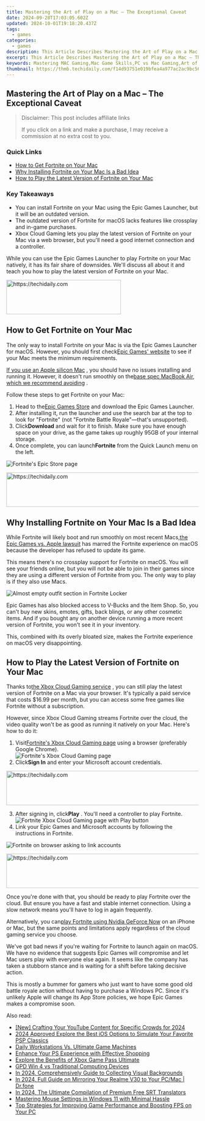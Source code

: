 ```yaml
---
title: Mastering the Art of Play on a Mac – The Exceptional Caveat
date: 2024-09-28T17:03:05.602Z
updated: 2024-10-01T19:18:20.437Z
tags:
  - games
categories:
  - games
description: This Article Describes Mastering the Art of Play on a Mac – The Exceptional Caveat
excerpt: This Article Describes Mastering the Art of Play on a Mac – The Exceptional Caveat
keywords: Mastering MAC Gaming,Mac Game Skills,PC vs Mac Gaming,Art of Mac Games,Play on Mac Expertise,Caveat in Mac Gaming,Exceptional MAC Strategy
thumbnail: https://thmb.techidaily.com/f14d93751e019bfea4a977ac2ac9bc564b77ea9b7c9b8b27159acb247e2b395b.jpg
---
```


## Mastering the Art of Play on a Mac – The Exceptional Caveat

>  Disclaimer: This post includes affiliate links
>
>  If you click on a link and make a purchase, I may receive a commission at no extra cost to you.
>

### Quick Links

* [How to Get Fortnite on Your Mac](#how-to-get-fortnite-on-your-mac)
* [Why Installing Fortnite on Your Mac Is a Bad Idea](#why-installing-fortnite-on-your-mac-is-a-bad-idea)
* [How to Play the Latest Version of Fortnite on Your Mac](#how-to-play-the-latest-version-of-fortnite-on-your-mac)

### Key Takeaways

* You can install Fortnite on your Mac using the Epic Games Launcher, but it will be an outdated version.
* The outdated version of Fortnite for macOS lacks features like crossplay and in-game purchases.
* Xbox Cloud Gaming lets you play the latest version of Fortnite on your Mac via a web browser, but you'll need a good internet connection and a controller.

 While you can use the Epic Games Launcher to play Fortnite on your Mac natively, it has its fair share of downsides. We'll discuss all about it and teach you how to play the latest version of Fortnite on your Mac.

<!-- affiliate ads begin -->
<a href="https://aligracehair.sjv.io/c/5597632/2047346/19272" target="_top" id="2047346">
  <img src="//a.impactradius-go.com/display-ad/19272-2047346" border="0" alt="https://techidaily.com" width="300" height="90"/>
</a>
<img height="0" width="0" src="https://aligracehair.sjv.io/i/5597632/2047346/19272" style="position:absolute;visibility:hidden;" border="0" />
<!-- affiliate ads end -->

## How to Get Fortnite on Your Mac

 The only way to install Fortnite on your Mac is via the Epic Games Launcher for macOS. However, you should first check[Epic Games' website](https://www.epicgames.com/help/en-US/fortnite-c5719335176219/technical-support-c5719372265755/what-are-the-system-requirements-for-fortnite-on-pc-and-mac-a5720377103003) to see if your Mac meets the minimum requirements.

[If you use an Apple silicon Mac](https://www.makeuseof.com/how-to-find-out-if-your-mac-uses-intel-or-apple-silicon/) , you should have no issues installing and running it. However, it doesn't run smoothly on the[base spec MacBook Air, which we recommend avoiding](https://www.makeuseof.com/reasons-not-to-buy-base-model-m2-macbook-air/) .

Follow these steps to get Fortnite on your Mac:

1. Head to the[Epic Games Store](https://store.epicgames.com/en-US/download) and download the Epic Games Launcher.
2. After installing it, run the launcher and use the search bar at the top to look for "Fortnite" (not "Fortnite Battle Royale"—that's unsupported).
3. Click**Download** and wait for it to finish. Make sure you have enough space on your drive, as the game takes up roughly 95GB of your internal storage.
4. Once complete, you can launch**Fortnite** from the Quick Launch menu on the left.

![Fortnite's Epic Store page](https://static1.makeuseofimages.com/wordpress/wp-content/uploads/2023/05/fortnite-s-epic-store-page.jpeg)

<!-- affiliate ads begin -->
<a href="https://ephamedtechinc.pxf.io/c/5597632/2137210/26400" target="_top" id="2137210">
  <img src="//a.impactradius-go.com/display-ad/26400-2137210" border="0" alt="https://techidaily.com" width="728" height="90"/>
</a>
<img height="0" width="0" src="https://ephamedtechinc.pxf.io/i/5597632/2137210/26400" style="position:absolute;visibility:hidden;" border="0" />
<!-- affiliate ads end -->

## Why Installing Fortnite on Your Mac Is a Bad Idea

 While Fortnite will likely boot and run smoothly on most recent Macs,[the Epic Games vs. Apple lawsuit](https://www.makeuseof.com/epic-games-apple-lawsuit-explained/) has marred the Fortnite experience on macOS because the developer has refused to update its game.

 This means there's no crossplay support for Fortnite on macOS. You will see your friends online, but you will not be able to join in their games since they are using a different version of Fortnite from you. The only way to play is if they also use Macs.

![Almost empty outfit section in Fortnite Locker](https://static1.makeuseofimages.com/wordpress/wp-content/uploads/2023/05/almost-empty-outfit-section-in-fortnite-locker.jpeg)

 Epic Games has also blocked access to V-Bucks and the Item Shop. So, you can't buy new skins, emotes, gifts, back blings, or any other cosmetic items. And if you bought any on another device running a more recent version of Fortnite, you won't see it in your inventory.

 This, combined with its overly bloated size, makes the Fortnite experience on macOS very disappointing.

## How to Play the Latest Version of Fortnite on Your Mac

 Thanks to[the Xbox Cloud Gaming service](https://www.makeuseof.com/what-is-xbox-cloud-gaming-how-does-it-work/) , you can still play the latest version of Fortnite on a Mac via your browser. It's typically a paid service that costs $16.99 per month, but you can access some free games like Fortnite without a subscription.

 However, since Xbox Cloud Gaming streams Fortnite over the cloud, the video quality won't be as good as running it natively on your Mac. Here's how to do it:

1. Visit[Fortnite's Xbox Cloud Gaming page](https://www.xbox.com/en-US/play/games/fortnite/BT5P2X999VH2) using a browser (preferably Google Chrome).  
![Fortnite's Xbox Cloud Gaming page](https://static1.makeuseofimages.com/wordpress/wp-content/uploads/2024/01/screenshot-2024-01-22-at-1-32-25-pm.png)
2. Click**Sign In** and enter your Microsoft account credentials.

<!-- affiliate ads begin -->
<a href="https://appsumo.8odi.net/c/5597632/2105860/7443" target="_top" id="2105860">
  <img src="//a.impactradius-go.com/display-ad/7443-2105860" border="0" alt="https://techidaily.com" width="728" height="90"/>
</a>
<img height="0" width="0" src="https://appsumo.8odi.net/i/5597632/2105860/7443" style="position:absolute;visibility:hidden;" border="0" />
<!-- affiliate ads end -->

3. After signing in, click**Play** ​​​​​​. You'll need a controller to play Fortnite.  
![Fortnite Xbox Cloud Gaming page with Play button](https://static1.makeuseofimages.com/wordpress/wp-content/uploads/2024/01/screenshot-2024-01-22-at-1-35-35-pm.png)
4. Link your Epic Games and Microsoft accounts by following the instructions in Fortnite.  

![Fortnite on browser asking to link accounts](https://static1.makeuseofimages.com/wordpress/wp-content/uploads/2024/01/screenshot-2024-01-22-at-1-39-07-pm.png)

<!-- affiliate ads begin -->
<a href="https://appsumo.8odi.net/c/5597632/2105859/7443" target="_top" id="2105859">
  <img src="//a.impactradius-go.com/display-ad/7443-2105859" border="0" alt="https://techidaily.com" width="728" height="90"/>
</a>
<img height="0" width="0" src="https://appsumo.8odi.net/i/5597632/2105859/7443" style="position:absolute;visibility:hidden;" border="0" />
<!-- affiliate ads end -->

 Once you're done with that, you should be ready to play Fortnite over the cloud. But ensure you have a fast and stable internet connection. Using a slow network means you'll have to log in again frequently.

 Alternatively, you can[play Fortnite using Nvidia GeForce Now](https://www.makeuseof.com/how-to-play-fortnite-on-iphone/) on an iPhone or Mac, but the same points and limitations apply regardless of the cloud gaming service you choose.

 We've got bad news if you're waiting for Fortnite to launch again on macOS. We have no evidence that suggests Epic Games will compromise and let Mac users play with everyone else again. It seems like the company has taken a stubborn stance and is waiting for a shift before taking decisive action.

 This is mostly a bummer for gamers who just want to have some good old battle royale action without having to purchase a Windows PC. Since it's unlikely Apple will change its App Store policies, we hope Epic Games makes a compromise soon.

<ins class="adsbygoogle"
     style="display:block"
     data-ad-format="autorelaxed"
     data-ad-client="ca-pub-7571918770474297"
     data-ad-slot="1223367746"></ins>

<ins class="adsbygoogle"
     style="display:block"
     data-ad-client="ca-pub-7571918770474297"
     data-ad-slot="8358498916"
     data-ad-format="auto"
     data-full-width-responsive="true"></ins>

<span class="atpl-alsoreadstyle">Also read:</span>
<div><ul>
<li><a href="https://youtube-tips.techidaily.com/rafting-your-youtube-content-for-specific-crowds-for-2024/"><u>[New] Crafting Your YouTube Content for Specific Crowds for 2024</u></a></li>
<li><a href="https://video-capture.techidaily.com/2024-approved-explore-the-best-ios-options-to-simulate-your-favorite-psp-classics/"><u>2024 Approved Explore the Best iOS Options to Simulate Your Favorite PSP Classics</u></a></li>
<li><a href="https://games-able.techidaily.com/daily-workstations-vs-ultimate-game-machines/"><u>Daily Workstations Vs. Ultimate Game Machines</u></a></li>
<li><a href="https://games-able.techidaily.com/enhance-your-ps-experience-with-effective-shopping/"><u>Enhance Your PS Experience with Effective Shopping</u></a></li>
<li><a href="https://games-able.techidaily.com/explore-the-benefits-of-xbox-game-pass-ultimate/"><u>Explore the Benefits of Xbox Game Pass Ultimate</u></a></li>
<li><a href="https://games-able.techidaily.com/gpd-win-4-vs-traditional-computing-devices/"><u>GPD Win 4 vs Traditional Computing Devices</u></a></li>
<li><a href="https://extra-tips.techidaily.com/in-2024-comprehensively-guide-to-collecting-visual-backgrounds/"><u>In 2024, Comprehensively Guide to Collecting Visual Backgrounds</u></a></li>
<li><a href="https://screen-mirror.techidaily.com/in-2024-full-guide-on-mirroring-your-realme-v30-to-your-pcmac-drfone-by-drfone-android/"><u>In 2024, Full Guide on Mirroring Your Realme V30 to Your PC/Mac | Dr.fone</u></a></li>
<li><a href="https://some-skills.techidaily.com/in-2024-the-ultimate-compilation-of-premium-free-srt-translators/"><u>In 2024, The Ultimate Compilation of Premium Free SRT Translators</u></a></li>
<li><a href="https://win11-tips.techidaily.com/mastering-mouse-settings-in-windows-11-with-minimal-hassle/"><u>Mastering Mouse Settings in Windows 11 with Minimal Hassle</u></a></li>
<li><a href="https://win-solutions.techidaily.com/top-strategies-for-improving-game-performance-and-boosting-fps-on-your-pc/"><u>Top Strategies for Improving Game Performance and Boosting FPS on Your PC</u></a></li>
</ul></div>

